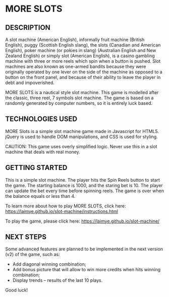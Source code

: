 # MORE SLOTS

## DESCRIPTION

A slot machine (American English), informally fruit machine (British English), puggy (Scottish English slang), the slots (Canadian and American English), poker machine (or pokies in slang) (Australian English and New Zealand English) or simply slot (American English), is a casino gambling machine with three or more reels which spin when a button is pushed. Slot machines are also known as one-armed bandits because they were originally operated by one lever on the side of the machine as opposed to a button on the front panel, and because of their ability to leave the player in debt and impoverished.

MORE SLOTS is a nautical style slot machine. This game is modelled after the classic, three reel, 7 symbols slot machine.  The game is based on a randomly generated by computer numbers, so it is entirely luck based.

## TECHNOLOGIES USED

MORE Slots is a simple slot machine game made in Javascript for HTML5. jQuery is used to handle DOM manipulations, and CSS is used for styling.

CAUTION: This game uses overly simplified logic. Never use this in a slot machine that deals with real money. 

## GETTING STARTED

This is a simple slot machine. The player hits the Spin Reels button to start the game. The starting balance is 1000, and the staring bet is 10. The player can update the bet every time before spinning reels. The game is over when the balance equals or less than 4.

To learn more about how to play MORE SLOTS, click here: https://laimye.github.io/slot-machine/instructions.html 

To play the game, please click here: https://laimye.github.io/slot-machine/ 

## NEXT STEPS

Some advanced features are planned to be implemented in the next version (v2) of the game, such as:
- Add diagonal winning combination;
- Add bonus picture that will allow to win more credits when hits winning combination;
- Display trends – results of the last 10 plays.

Good luck!
